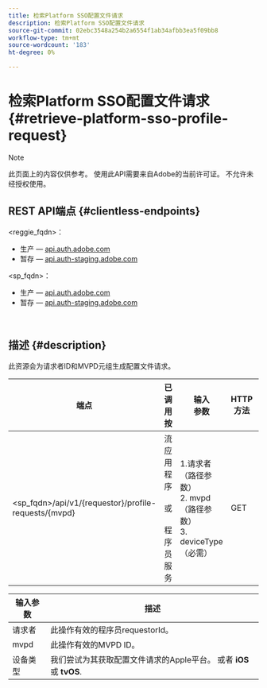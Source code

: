 ```yaml
---
title: 检索Platform SSO配置文件请求
description: 检索Platform SSO配置文件请求
source-git-commit: 02ebc3548a254b2a6554f1ab34afbb3ea5f09bb8
workflow-type: tm+mt
source-wordcount: '183'
ht-degree: 0%

---
```


# 检索Platform SSO配置文件请求 {#retrieve-platform-sso-profile-request}

>[!NOTE]
>
>此页面上的内容仅供参考。 使用此API需要来自Adobe的当前许可证。 不允许未经授权使用。

## REST API端点 {#clientless-endpoints}

&lt;reggie_fqdn>：

* 生产 —  [api.auth.adobe.com](http://api.auth.adobe.com/)
* 暂存 —  [api.auth-staging.adobe.com](http://api.auth-staging.adobe.com/)

&lt;sp_fqdn>：

* 生产 —  [api.auth.adobe.com](http://api.auth.adobe.com/)
* 暂存 —  [api.auth-staging.adobe.com](http://api.auth-staging.adobe.com/)

</br>

## 描述 {#description}

此资源会为请求者ID和MVPD元组生成配置文件请求。


| 端点 | 已调用  </br>按 | 输入   </br>参数 | HTTP  </br>方法 | 响应 | HTTP  </br>响应 |
| --- | --- | --- | --- | --- | --- |
| &lt;sp_fqdn>/api/v1/{requestor}/profile-requests/{mvpd} | 流应用程序</br></br>或</br></br>程序员服务 | 1.请求者（路径参数）</br>2. mvpd（路径参数）</br>3. deviceType（必需） | GET | 响应Content-Type将为application/octet-stream，因为实际有效负载对客户端应用程序是不透明的。</br></br>应用程序应将响应转发到平台</br></br>用于获取配置文件SSO的SSO引擎。 | 200 — 成功   </br>400 — 错误请求 |


| 输入参数 | 描述 |
| --------------- | -------------------------------------------------------------------------------------------------------- |
| 请求者 | 此操作有效的程序员requestorId。 |
| mvpd | 此操作有效的MVPD ID。 |
| 设备类型 | 我们尝试为其获取配置文件请求的Apple平台。  或者 **iOS** 或 **tvOS**. |
